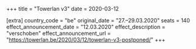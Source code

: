 +++
title = "Towerlan v3"
date = 2020-03-12

[extra]
country_code = "be"
original_date = "27.–29.03.2020"
seats = 140
effect_announcement_date = "12.03.2020"
effect_description = "verschoben"
effect_announcement_url = "https://towerlan.be/2020/03/12/towerlan-v3-postponed/"
+++
